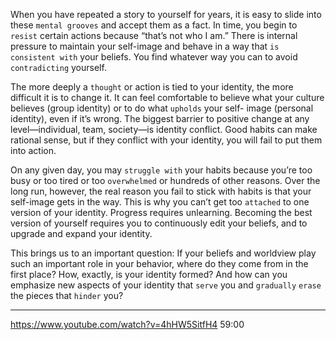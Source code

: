 When you have repeated a story to yourself for years, it is easy to
slide into these `mental grooves` and accept them as a fact. In time, you
begin to `resist` certain actions because “that’s not who I am.” There is
internal pressure to maintain your self-image and behave in a way that
`is consistent with` your beliefs. You find whatever way you can to avoid
`contradicting` yourself.

The more deeply a `thought` or action is tied to your identity, the
more difficult it is to change it. It can feel comfortable to believe what
your culture believes (group identity) or to do what `upholds` your self-
image (personal identity), even if it’s wrong. The biggest barrier to
positive change at any level—individual, team, society—is identity
conflict. Good habits can make rational sense, but if they conflict with
your identity, you will fail to put them into action.

On any given day, you may `struggle with` your habits because you’re
too busy or too tired or too `overwhelmed` or hundreds of other
reasons. Over the long run, however, the real reason you fail to stick
with habits is that your self-image gets in the way. This is why you
can’t get too `attached` to one version of your identity. Progress requires
unlearning. Becoming the best version of yourself requires you to
continuously edit your beliefs, and to upgrade and expand your
identity.

This brings us to an important question: If your beliefs and
worldview play such an important role in your behavior, where do they
come from in the first place? How, exactly, is your identity formed?
And how can you emphasize new aspects of your identity that `serve`
you and `gradually` `erase` the pieces that `hinder` you?

---
https://www.youtube.com/watch?v=4hHW5SitfH4
59:00